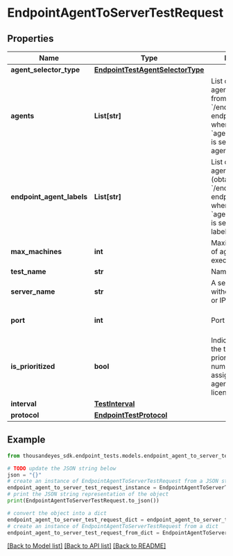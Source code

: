 # EndpointAgentToServerTestRequest


## Properties

Name | Type | Description | Notes
------------ | ------------- | ------------- | -------------
**agent_selector_type** | [**EndpointTestAgentSelectorType**](EndpointTestAgentSelectorType.md) |  | [optional] 
**agents** | **List[str]** | List of endpoint agent IDs (obtained from &#x60;/endpoint/agents&#x60; endpoint). Required when &#x60;agentSelectorType&#x60; is set to &#x60;specific-agent&#x60;. | [optional] 
**endpoint_agent_labels** | **List[str]** | List of endpoint agent label IDs (obtained from &#x60;/endpoint/labels&#x60; endpoint), required when &#x60;agentSelectorType&#x60; is set to &#x60;agent-labels&#x60;. | [optional] 
**max_machines** | **int** | Maximum number of agents which can execute the test. | [optional] [default to 25]
**test_name** | **str** | Name of the test. | 
**server_name** | **str** | A server address without a protocol or IP address. | 
**port** | **int** | Port number. | [optional] [default to 443]
**is_prioritized** | **bool** | Indicates whether the test should be prioritized when the number of tests assigned to an agent exceeds the license limit. | [optional] [default to False]
**interval** | [**TestInterval**](TestInterval.md) |  | [optional] 
**protocol** | [**EndpointTestProtocol**](EndpointTestProtocol.md) |  | [optional] 

## Example

```python
from thousandeyes_sdk.endpoint_tests.models.endpoint_agent_to_server_test_request import EndpointAgentToServerTestRequest

# TODO update the JSON string below
json = "{}"
# create an instance of EndpointAgentToServerTestRequest from a JSON string
endpoint_agent_to_server_test_request_instance = EndpointAgentToServerTestRequest.from_json(json)
# print the JSON string representation of the object
print(EndpointAgentToServerTestRequest.to_json())

# convert the object into a dict
endpoint_agent_to_server_test_request_dict = endpoint_agent_to_server_test_request_instance.to_dict()
# create an instance of EndpointAgentToServerTestRequest from a dict
endpoint_agent_to_server_test_request_from_dict = EndpointAgentToServerTestRequest.from_dict(endpoint_agent_to_server_test_request_dict)
```
[[Back to Model list]](../README.md#documentation-for-models) [[Back to API list]](../README.md#documentation-for-api-endpoints) [[Back to README]](../README.md)


